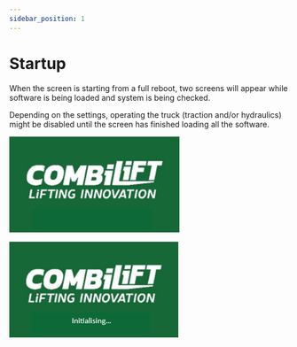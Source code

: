 ```yaml
---
sidebar_position: 1
---
```


# Startup

When the screen is starting from a full reboot, two screens will appear while software is being loaded and system is being checked. 

Depending on the settings, operating the truck (traction and/or hydraulics) might be disabled until the screen has finished loading all the software.

![screns-startup-one](screns-startup-one.png)

![screns-startup-two](screns-startup-two.png)

